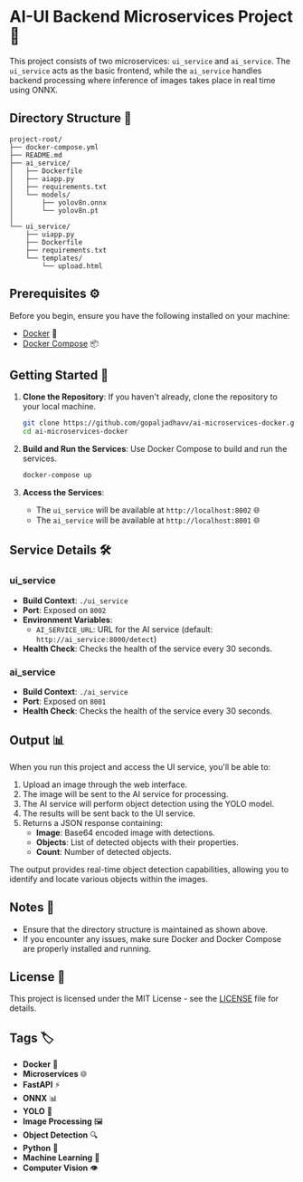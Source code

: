 # AI-UI Backend Microservices Project 🚀
This project consists of two microservices: `ui_service` and `ai_service`. The `ui_service` acts as the basic frontend, while the `ai_service` handles backend processing where inference of images takes place in real time using ONNX.


## Directory Structure 📁

```
project-root/
├── docker-compose.yml
├── README.md
├── ai_service/
│   ├── Dockerfile
│   ├── aiapp.py
│   ├── requirements.txt
│   └── models/
│       ├── yolov8n.onnx
│       └── yolov8n.pt
│   
└── ui_service/
    ├── uiapp.py
    ├── Dockerfile
    ├── requirements.txt
    └── templates/
        └── upload.html
```

## Prerequisites ⚙️

Before you begin, ensure you have the following installed on your machine:

- [Docker](https://www.docker.com/get-started) 🐳
- [Docker Compose](https://docs.docker.com/compose/install/) 📦

## Getting Started 🚀

1. **Clone the Repository**: If you haven't already, clone the repository to your local machine.

   ```bash
   git clone https://github.com/gopaljadhavv/ai-microservices-docker.git
   cd ai-microservices-docker
   ```

2. **Build and Run the Services**: Use Docker Compose to build and run the services.

   ```bash
   docker-compose up
   ```

3. **Access the Services**:
   - The `ui_service` will be available at `http://localhost:8002` 🌐
   - The `ai_service` will be available at `http://localhost:8001` 🌐

## Service Details 🛠️

### ui_service

- **Build Context**: `./ui_service`
- **Port**: Exposed on `8002`
- **Environment Variables**:
  - `AI_SERVICE_URL`: URL for the AI service (default: `http://ai_service:8000/detect`)
- **Health Check**: Checks the health of the service every 30 seconds.

### ai_service

- **Build Context**: `./ai_service`
- **Port**: Exposed on `8001`
- **Health Check**: Checks the health of the service every 30 seconds.

## Output 📊

When you run this project and access the UI service, you'll be able to:

1. Upload an image through the web interface.
2. The image will be sent to the AI service for processing.
3. The AI service will perform object detection using the YOLO model.
4. The results will be sent back to the UI service.
5. Returns a JSON response containing:
    - **Image**: Base64 encoded image with detections.
    - **Objects**: List of detected objects with their properties.
    - **Count**: Number of detected objects.

The output provides real-time object detection capabilities, allowing you to identify and locate various objects within the images.

## Notes 📝

- Ensure that the directory structure is maintained as shown above.
- If you encounter any issues, make sure Docker and Docker Compose are properly installed and running.

## License 📜

This project is licensed under the MIT License - see the [LICENSE](LICENSE) file for details.

## Tags 🏷️

- **Docker** 🐳
- **Microservices** 🌐
- **FastAPI** ⚡
- **ONNX** 📊
- **YOLO** 🤖
- **Image Processing** 🖼️
- **Object Detection** 🔍
- **Python** 🐍
- **Machine Learning** 🤖
- **Computer Vision** 👁️
